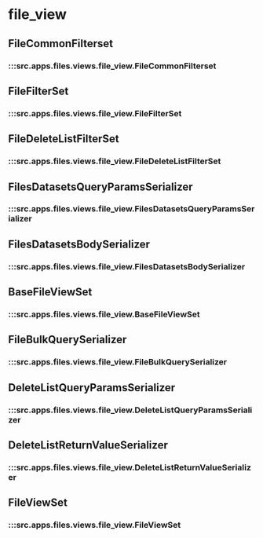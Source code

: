# file_view

## FileCommonFilterset

### :::src.apps.files.views.file_view.FileCommonFilterset

## FileFilterSet

### :::src.apps.files.views.file_view.FileFilterSet

## FileDeleteListFilterSet

### :::src.apps.files.views.file_view.FileDeleteListFilterSet

## FilesDatasetsQueryParamsSerializer

### :::src.apps.files.views.file_view.FilesDatasetsQueryParamsSerializer

## FilesDatasetsBodySerializer

### :::src.apps.files.views.file_view.FilesDatasetsBodySerializer

## BaseFileViewSet

### :::src.apps.files.views.file_view.BaseFileViewSet

## FileBulkQuerySerializer

### :::src.apps.files.views.file_view.FileBulkQuerySerializer

## DeleteListQueryParamsSerializer

### :::src.apps.files.views.file_view.DeleteListQueryParamsSerializer

## DeleteListReturnValueSerializer

### :::src.apps.files.views.file_view.DeleteListReturnValueSerializer

## FileViewSet

### :::src.apps.files.views.file_view.FileViewSet

